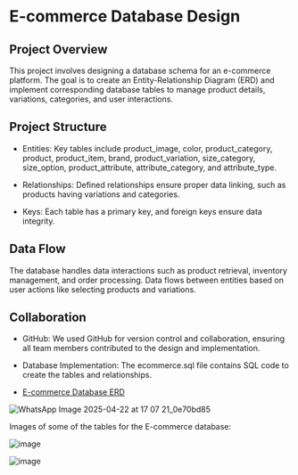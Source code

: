 # E-commerce Database Design
## Project Overview
This project involves designing a database schema for an e-commerce platform. The goal is to create an Entity-Relationship Diagram (ERD) and implement corresponding database tables to manage product details, variations, categories, and user interactions.

## Project Structure
- Entities: Key tables include product_image, color, product_category, product, product_item, brand, product_variation, size_category, size_option, product_attribute, attribute_category, and attribute_type.

- Relationships: Defined relationships ensure proper data linking, such as products having variations and categories.

- Keys: Each table has a primary key, and foreign keys ensure data integrity.

## Data Flow
The database handles data interactions such as product retrieval, inventory management, and order processing. Data flows between entities based on user actions like selecting products and variations.

## Collaboration
- GitHub: We used GitHub for version control and collaboration, ensuring all team members contributed to the design and implementation.

- Database Implementation: The ecommerce.sql file contains SQL code to create the tables and relationships.



- <a href="https://github.com/Bossy-V-Osinde/DataBase-Project/blob/main/Database%20Relationships.jpg">E-commerce Database ERD</a>

![WhatsApp Image 2025-04-22 at 17 07 21_0e70bd85](https://github.com/user-attachments/assets/ddf0b4e7-7f78-4e36-b2ac-19fda06191d5)


 Images of some of the tables for the E-commerce database: 

![image](https://github.com/user-attachments/assets/63dfe11f-d980-486d-a959-8bfb981418c8)

![image](https://github.com/user-attachments/assets/ebcbbdbe-d3a6-4d98-82de-5b9b8bb8e251)




